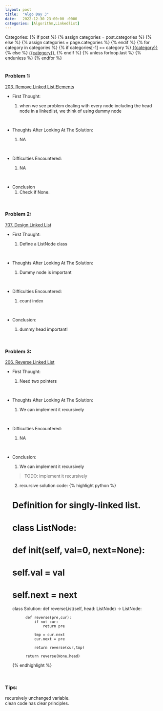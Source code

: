 ```yaml
---
layout: post
title:  "Algo Day 3"
date:   2022-12-30 23:00:00 -0000
categories: [Algorithm,Linkedlist]
---
```


<div class="post-categories">
  Categories:
  {% if post %}
    {% assign categories = post.categories %}
  {% else %}
    {% assign categories = page.categories %}
  {% endif %}
  {% for category in categories %}
    {% if categories[-1] == category %}
        <a href="{{site.baseurl}}/categories/#{{category|slugize}}">{{category}}</a>
    {% else %}
        <a href="{{site.baseurl}}/categories/#{{category|slugize}}">{{category}},</a>
    {% endif %}
  {% unless forloop.last %}&nbsp;{% endunless %}
  {% endfor %}
</div>
&nbsp;

### Problem 1:

[203. Remove Linked List Elements](https://leetcode.com/problems/remove-linked-list-elements/)

* First Thought:

  1. when we see problem dealing with every node including the head node in a linkedlist, we think of using dummy node

&nbsp;

* Thoughts After Looking At The Solution:

  1. NA

&nbsp;

* Difficulties Encountered:

  1. NA

&nbsp;

* Conclusion
  1. Check if None.

&nbsp;

### Problem 2:

[707. Design Linked List](https://leetcode.com/problems/design-linked-list/description/)

* First Thought:

  1. Define a ListNode class

&nbsp;

* Thoughts After Looking At The Solution:

  1. Dummy node is important

&nbsp;

* Difficulties Encountered:

  1. count index

&nbsp;

* Conclusion:

  1. dummy head important!

&nbsp;

### Problem 3:

[206. Reverse Linked List](https://leetcode.com/problems/reverse-linked-list/)

* First Thought:

  1. Need two pointers

&nbsp;

* Thoughts After Looking At The Solution:

  1. We can implement it recursively

&nbsp;

* Difficulties Encountered:

  1. NA

&nbsp;

* Conclusion:

  1. We can implement it recursively
  > TODO: implement it recursively
  2. recursive solution code:
  {% highlight python %}
    # Definition for singly-linked list.
    # class ListNode:
    #     def __init__(self, val=0, next=None):
    #         self.val = val
    #         self.next = next
    class Solution:
        def reverseList(self, head: ListNode) -> ListNode:
            
            def reverse(pre,cur):
                if not cur:
                    return pre
                    
                tmp = cur.next
                cur.next = pre

                return reverse(cur,tmp)
            
            return reverse(None,head)
  {% endhighlight %}

&nbsp;


### Tips:
recursively unchanged variable. \
clean code has clear principles.
